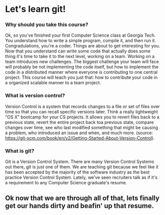 # Let's learn git!  

### Why should you take this course?
Ok, so you've finished your first Computer Science class at Georgia Tech. You understand how to write a simple program, compile it, and then run it. Congradulations, you're a coder. Things are about to get interesting for you. Now that you understand can write some code that actually does some thing it's time to take it to the next level, working on a team. Working on a team introduces new challenges. The biggest challenge your team will face will probably be not implementing the code itself, but how to implement the code in a distributed manner where everyone is contributing to one central project. This course will teach you just that: how to contribute your code in a organized scalable manner to a team project.

### What is version control?
Version Control is a system that records changes to a file or set of files over time so that you can recall specific versions later. Think a really lightweight "OS X" bootcamp for your CS projects. It allows you to revert files back to a previous state, revert the entire project back toa  previous state, compare changes over time, see who last modified something that might be causing a problem, who introduced an issue and when, and much more. 
(source: https://git-scm.com/book/en/v2/Getting-Started-About-Version-Control).

### What is git?
Git is a Version Control System. There are many Version Control Systems out there, git is just one of them. We are teaching git because we feel like it has been accepted by the majority of the software industry as the best practice Version Control System. Lately, we've seen recruiters talk as if it's a requirement to any Computer Science graduate's resume.

## Ok now that we are through all of that, lets finally get our hands dirty and beafin' up that resume.  

 
